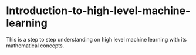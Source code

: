 # Introduction-to-high-level-machine-learning
This is a step to step understanding on high level machine learning with its mathematical concepts.
